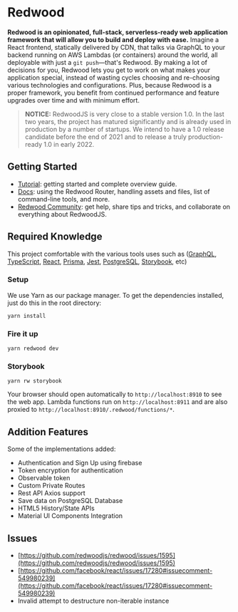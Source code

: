 # Redwood

**Redwood is an opinionated, full-stack, serverless-ready web application framework
that will allow you to build and deploy with ease.**
Imagine a React frontend, statically delivered by CDN, that talks via GraphQL to
your backend running on AWS Lambdas (or containers) around the world, all deployable with just a
`git push`—that's Redwood. By making a lot of decisions for you, Redwood lets
you get to work on what makes your application special, instead of wasting
cycles choosing and re-choosing various technologies and configurations. Plus,
because Redwood is a proper framework, you benefit from continued performance
and feature upgrades over time and with minimum effort.

> **NOTICE:** RedwoodJS is very close to a stable version 1.0. In the last two years,
> the project has matured significantly and is already used in production by a number
> of startups. We intend to have a 1.0 release candidate before the end of 2021 and
> to release a truly production-ready 1.0 in early 2022.

## Getting Started
- [Tutorial](https://redwoodjs.com/tutorial/welcome-to-redwood): getting started and complete overview guide.
- [Docs](https://redwoodjs.com/docs/introduction): using the Redwood Router, handling assets and files, list of command-line tools, and more.
- [Redwood Community](https://community.redwoodjs.com): get help, share tips and tricks, and collaborate on everything about RedwoodJS.

## Required Knowledge
This project comfortable with the various tools uses such as ([GraphQL](https://graphql.org/learn/), [TypeScript](https://www.typescriptlang.org/docs/), [React](https://reactjs.org/docs/getting-started.html), [Prisma](https://www.prisma.io/), [Jest](https://jestjs.io/), [PostgreSQL](https://www.postgresql.org/docs/current/index.html), [Storybook](https://storybook.js.org/), etc)


### Setup

We use Yarn as our package manager. To get the dependencies installed, just do this in the root directory:

```terminal
yarn install
```

### Fire it up

```terminal
yarn redwood dev
```

### Storybook

```terminal
yarn rw storybook
```

Your browser should open automatically to `http://localhost:8910` to see the web app. Lambda functions run on `http://localhost:8911` and are also proxied to `http://localhost:8910/.redwood/functions/*`.

## Addition Features
Some of the implementations added:
- Authentication and Sign Up using firebase
- Token encryption for authentication
- Observable token
- Custom Private Routes
- Rest API Axios support
- Save data on PostgreSQL Database
- HTML5 History/State APIs
- Material UI Components Integration


## Issues
- [https://github.com/redwoodjs/redwood/issues/1595](https://github.com/redwoodjs/redwood/issues/1595)
- [https://github.com/facebook/react/issues/17280#issuecomment-549980239](https://github.com/facebook/react/issues/17280#issuecomment-549980239)
- Invalid attempt to destructure non-iterable instance
